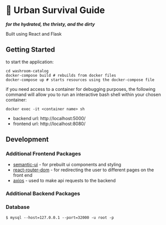 # 🚽 Urban Survival Guide
_**for the hydrated, the thristy, and the dirty**_

Built using React and Flask

## Getting Started
to start the application:
```
cd washroom-catalog
docker-compose build # rebuilds from docker files
docker-compose up # starts resources using the docker-compose file
```

if you need access to a container for debugging purposes, the following command will allow you to run an interactive bash shell within your chosen container:

```
docker exec -it <container name> sh
```

* backend url: http://localhost:5000/ 
* frontend url: http://localhost:8080/

##  Development

### Additional Frontend Packages
* [semantic-ui](https://react.semantic-ui.com/) - for prebuilt ui components and styling
* [react-router-dom](https://reacttraining.com/react-router/web/guides/quick-start) - for redirecting the user to different pages on the front end
* [axios](https://github.com/axios/axios) - used to make api requests to the backend

### Additional Backend Packages



### Database
```
$ mysql --host=127.0.0.1 --port=32000 -u root -p
```


